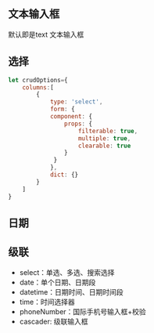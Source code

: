 ## 文本输入框
默认即是text 文本输入框

## 选择

```javascript
let crudOptions={
    columns:[
        {
            type: 'select',
            form: {
            component: {
                props: {
                    filterable: true,
                    multiple: true,
                    clearable: true
                }
             }
            },
            dict: {} 
        }
    ]
}

```


## 日期

## 级联

 * select：单选、多选、搜索选择   
 * date：单个日期、日期段
 * datetime：日期时间、日期时间段
 * time：时间选择器
 * phoneNumber：国际手机号输入框+校验
 * cascader: 级联输入框  
